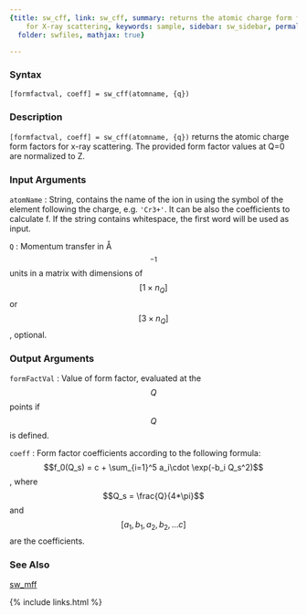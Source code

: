 ```yaml
---
{title: sw_cff, link: sw_cff, summary: returns the atomic charge form factor values
    for X-ray scattering, keywords: sample, sidebar: sw_sidebar, permalink: sw_cff,
  folder: swfiles, mathjax: true}

---
```

  
### Syntax
  
`[formfactval, coeff] = sw_cff(atomname, {q})`
  
### Description
  
`[formfactval, coeff] = sw_cff(atomname, {q})` returns the atomic charge
form factors for x-ray scattering. The provided form factor values at Q=0
are normalized to Z.
  
### Input Arguments
  
`atomName`
: String, contains the name of the ion in using the symbol of
  the element following the charge, e.g. `'Cr3+'`. It can be also
  the coefficients to calculate f. If the string contains
  whitespace, the first word will be used as input.
  
`Q`
: Momentum transfer in Å$$^{-1}$$ units in a matrix with dimensions of
  $$[1\times n_Q]$$ or $$[3\times n_Q]$$, optional.
  
### Output Arguments
  
`formFactVal`
: Value of form factor, evaluated at the $$Q$$ points if $$Q$$ is
              defined.
 
`coeff`
: Form factor coefficients according to the following
              formula:
                  $$f_0(Q_s) = c + \sum_{i=1}^5 a_i\cdot \exp(-b_i Q_s^2)$$,
              where $$Q_s = \frac{Q}{4*\pi}$$ and $$[a_1, b_1, a_2, b_2, ... c]$$ are the
              coefficients.
  
### See Also
  
[sw_mff](sw_mff)
 

{% include links.html %}
